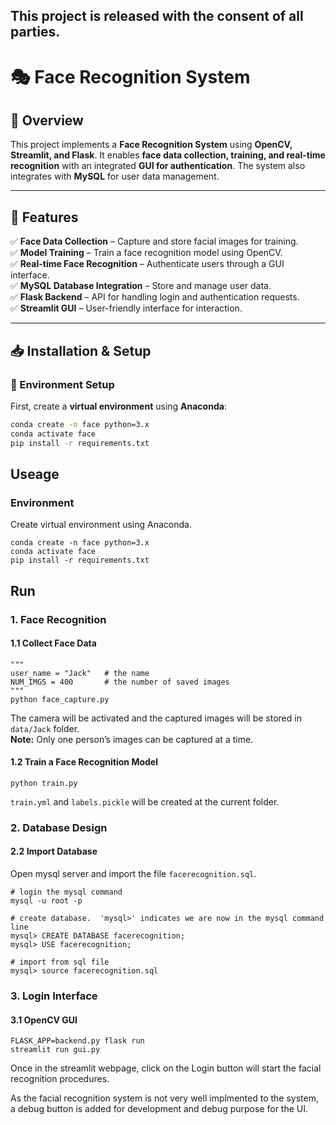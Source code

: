 ## This project is  released with the consent of all parties.

# 🎭 Face Recognition System  

## 📌 Overview  

This project implements a **Face Recognition System** using **OpenCV, Streamlit, and Flask**. It enables **face data collection, training, and real-time recognition** with an integrated **GUI for authentication**. The system also integrates with **MySQL** for user data management.  

---

## 🚀 Features  

✅ **Face Data Collection** – Capture and store facial images for training.  
✅ **Model Training** – Train a face recognition model using OpenCV.  
✅ **Real-time Face Recognition** – Authenticate users through a GUI interface.  
✅ **MySQL Database Integration** – Store and manage user data.  
✅ **Flask Backend** – API for handling login and authentication requests.  
✅ **Streamlit GUI** – User-friendly interface for interaction.  

---

## 📥 Installation & Setup  

### 🔧 Environment Setup  

First, create a **virtual environment** using **Anaconda**:  

```bash
conda create -n face python=3.x
conda activate face
pip install -r requirements.txt
```
## Useage

### Environment

Create virtual environment using Anaconda.
```
conda create -n face python=3.x
conda activate face
pip install -r requirements.txt
```

## Run

### 1. Face Recognition

#### 1.1 Collect Face Data
```
"""
user_name = "Jack"   # the name
NUM_IMGS = 400       # the number of saved images
"""
python face_capture.py
```
The camera will be activated and the captured images will be stored in `data/Jack` folder.      
**Note:** Only one person’s images can be captured at a time.

#### 1.2 Train a Face Recognition Model
```
python train.py
```
`train.yml` and `labels.pickle` will be created at the current folder.



### 2. Database Design

#### 2.2 Import Database
Open mysql server and import the file `facerecognition.sql`.
```
# login the mysql command
mysql -u root -p

# create database.  'mysql>' indicates we are now in the mysql command line
mysql> CREATE DATABASE facerecognition;
mysql> USE facerecognition;

# import from sql file
mysql> source facerecognition.sql
```

### 3. Login Interface

#### 3.1 OpenCV GUI
```
FLASK_APP=backend.py flask run
streamlit run gui.py
```

Once in the streamlit webpage, click on the Login button will start the facial recognition procedures.

As the facial recognition system is not very well implmented to the system, a debug button is added for development and debug purpose for the UI.
